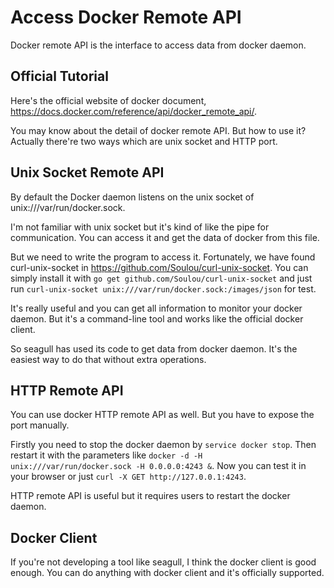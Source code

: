
# Access Docker Remote API

Docker remote API is the interface to access data from docker daemon.

## Official Tutorial

Here's the official website of docker document, <https://docs.docker.com/reference/api/docker_remote_api/>.

You may know about the detail of docker remote API. But how to use it? Actually there're two ways which are unix socket and HTTP port.

## Unix Socket Remote API

By default the Docker daemon listens on the unix socket of unix:///var/run/docker.sock.

I'm not familiar with unix socket but it's kind of like the pipe for communication. You can access it and get the data of docker from this file.

But we need to write the program to access it. Fortunately, we have found curl-unix-socket in <https://github.com/Soulou/curl-unix-socket>. You can simply install it with `go get github.com/Soulou/curl-unix-socket` and just run `curl-unix-socket unix:///var/run/docker.sock:/images/json` for test.

It's really useful and you can get all information to monitor your docker daemon. But it's a command-line tool and works like the official docker client.

So seagull has used its code to get data from docker daemon. It's the easiest way to do that without extra operations.

## HTTP Remote API

You can use docker HTTP remote API as well. But you have to expose the port manually.

Firstly you need to stop the docker daemon by `service docker stop`. Then restart it with the parameters like `docker -d -H unix:///var/run/docker.sock -H 0.0.0.0:4243 &`. Now you can test it in your browser or just `curl -X GET http://127.0.0.1:4243`.

HTTP remote API is useful but it requires users to restart the docker daemon.

## Docker Client

If you're not developing a tool like seagull, I think the docker client is good enough. You can do anything with docker client and it's officially supported.
